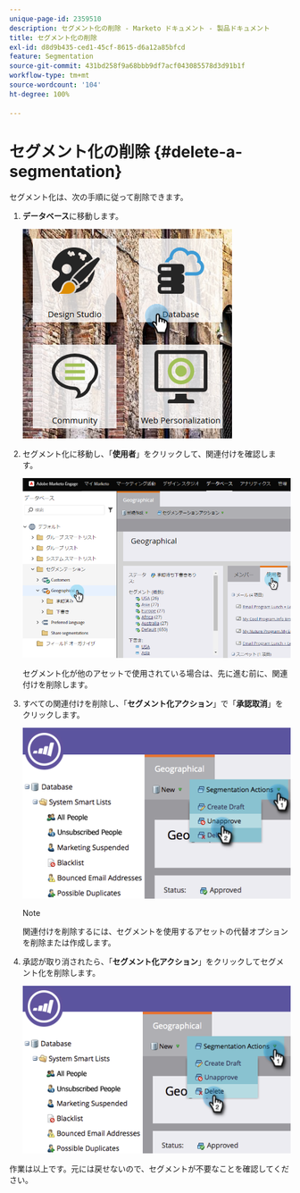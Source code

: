 ```yaml
---
unique-page-id: 2359510
description: セグメント化の削除 - Marketo ドキュメント - 製品ドキュメント
title: セグメント化の削除
exl-id: d8d9b435-ced1-45cf-8615-d6a12a85bfcd
feature: Segmentation
source-git-commit: 431bd258f9a68bbb9df7acf043085578d3d91b1f
workflow-type: tm+mt
source-wordcount: '104'
ht-degree: 100%

---
```


# セグメント化の削除 {#delete-a-segmentation}

セグメント化は、次の手順に従って削除できます。

1. **データベース**&#x200B;に移動します。

   ![](assets/image2017-3-28-14-3a55-3a26.png)

1. セグメント化に移動し、「**使用者**」をクリックして、関連付けを確認します。

   ![](assets/image2017-3-28-15-3a51-3a8.png)

   セグメント化が他のアセットで使用されている場合は、先に進む前に、関連付けを削除します。

1. すべての関連付けを削除し、「**セグメント化アクション**」で「**承認取消**」をクリックします。

   ![](assets/image2017-3-28-15-3a51-3a30.png)

   >[!NOTE]
   >
   >関連付けを削除するには、セグメントを使用するアセットの代替オプションを削除または作成します。

1. 承認が取り消されたら、「**セグメント化アクション**」をクリックしてセグメント化を削除します。

   ![](assets/image2017-3-28-15-3a51-3a46.png)

作業は以上です。元には戻せないので、セグメントが不要なことを確認してください。
